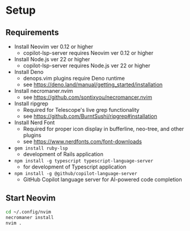 # Setup

## Requirements

- Install Neovim ver 0.12 or higher
  - copilot-lsp-server requires Neovim ver 0.12 or higher
- Install Node.js ver 22 or higher
  - copilot-lsp-server requires Node.js ver 22 or higher
- Install Deno
  - denops.vim plugins require Deno runtime
  - see https://deno.land/manual/getting_started/installation
- Install necromaner.nvim
  - see https://github.com/sontixyou/necromancer.nvim
- Install ripgrep
  - Required for Telescope's live grep functionality
  - see https://github.com/BurntSushi/ripgrep#installation
- Install Nerd Font
  - Required for proper icon display in bufferline, neo-tree, and other plugins
  - see https://www.nerdfonts.com/font-downloads
- `gem install ruby-lsp`
  - development of Rails application
- `npm install -g typescript typescript-language-server`
  - for development of Typescript application
- `npm install -g @github/copilot-language-server`
  - GitHub Copilot language server for AI-powered code completion

## Start Neovim

```sh
cd ~/.config/nvim
necromaner install
nvim .
```
